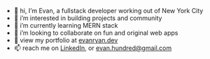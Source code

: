 -  👋  hi, I’m Evan, a fullstack developer working out of New York City
-  👀  i’m interested in building projects and community
-  🌱  i’m currently learning MERN stack
-  💞️  i’m looking to collaborate on fun and original web apps
-  🐷  view my portfolio at [evanryan.dev](https://evanryan.dev)
-  📫  reach me on [LinkedIn](https://www.linkedin.com/in/evan-ryan-1a2b07131/), or evan.hundred@gmail.com

<!---
evanhundred/evanhundred is a ✨ special ✨ repository because its `README.md` (this file) appears on your GitHub profile.
You can click the Preview link to take a look at your changes.
--->
